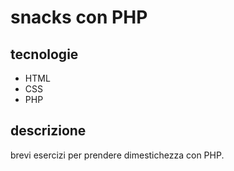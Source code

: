 # snacks con PHP
## tecnologie
* HTML
* CSS
* PHP
## descrizione
brevi esercizi per prendere dimestichezza con PHP.

